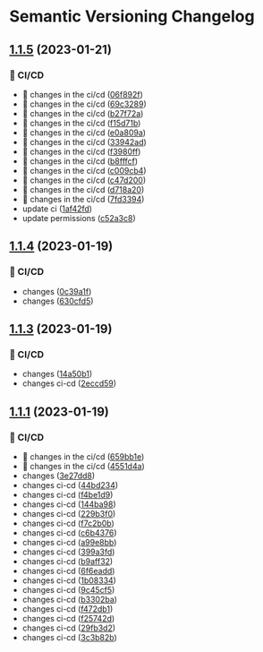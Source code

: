 # Semantic Versioning Changelog

## [1.1.5](https://github.com/mehdihadeli/ecommerce-microservices/compare/v1.1.4...v1.1.5) (2023-01-21)


### 👷 CI/CD

* 🎡 changes in the ci/cd ([06f892f](https://github.com/mehdihadeli/ecommerce-microservices/commit/06f892fd9d3f99eeab61f382ecfc4dedc9d6453d))
* 🎡 changes in the ci/cd ([69c3289](https://github.com/mehdihadeli/ecommerce-microservices/commit/69c328991e1c727d3409bf49f21360b48a08a5ef))
* 🎡 changes in the ci/cd ([b27f72a](https://github.com/mehdihadeli/ecommerce-microservices/commit/b27f72a42818951896e036ab251b3b01624cc053))
* 🎡 changes in the ci/cd ([f15d71b](https://github.com/mehdihadeli/ecommerce-microservices/commit/f15d71bd5ecd74adfeaa196f55b5f81b3e91d7f4))
* 🎡 changes in the ci/cd ([e0a809a](https://github.com/mehdihadeli/ecommerce-microservices/commit/e0a809a0d42a9b8ff533be3bc2f90d38346f9735))
* 🎡 changes in the ci/cd ([33942ad](https://github.com/mehdihadeli/ecommerce-microservices/commit/33942ad02245de3a81281f22a30f77fd1353aadc))
* 🎡 changes in the ci/cd ([f3980ff](https://github.com/mehdihadeli/ecommerce-microservices/commit/f3980ffc7832b3b7a356d88437a65c8a45c224c6))
* 🎡 changes in the ci/cd ([b8fffcf](https://github.com/mehdihadeli/ecommerce-microservices/commit/b8fffcfe0da4be2a96a2138b3f4767acba3876ac))
* 🎡 changes in the ci/cd ([c009cb4](https://github.com/mehdihadeli/ecommerce-microservices/commit/c009cb4182eaddcc6a00a223fd61da01d327b41b))
* 🎡 changes in the ci/cd ([c47d200](https://github.com/mehdihadeli/ecommerce-microservices/commit/c47d2005c2acedbd73fd0de7963c79888a627b47))
* 🎡 changes in the ci/cd ([d718a20](https://github.com/mehdihadeli/ecommerce-microservices/commit/d718a20dcfb4276869759d908ae0bc232c072d9e))
* 🎡 changes in the ci/cd ([7fd3394](https://github.com/mehdihadeli/ecommerce-microservices/commit/7fd3394be59a37013e2e7df5d06e699f58112500))
* update ci ([1af42fd](https://github.com/mehdihadeli/ecommerce-microservices/commit/1af42fdffd6103c454b79ecfa0051fda5e58f02d))
* update permissions ([c52a3c8](https://github.com/mehdihadeli/ecommerce-microservices/commit/c52a3c8be4293afc5b4ca9bf19906e7c87d22d59))

## [1.1.4](https://github.com/mehdihadeli/ecommerce-microservices/compare/v1.1.3...v1.1.4) (2023-01-19)


### 👷 CI/CD

* changes ([0c39a1f](https://github.com/mehdihadeli/ecommerce-microservices/commit/0c39a1fa2496e02a6f7b9e6af71d4c41e12e305b))
* changes ([630cfd5](https://github.com/mehdihadeli/ecommerce-microservices/commit/630cfd5a940035aebbda75e466a7849560fe04b4))

## [1.1.3](https://github.com/mehdihadeli/ecommerce-microservices/compare/v1.1.2...v1.1.3) (2023-01-19)


### 👷 CI/CD

* changes ([14a50b1](https://github.com/mehdihadeli/ecommerce-microservices/commit/14a50b13550b1d2f923480631ef7923d059771f6))
* changes ci-cd ([2eccd59](https://github.com/mehdihadeli/ecommerce-microservices/commit/2eccd59ba32a023d758582846f5972db965e4e9d))

## [1.1.1](https://github.com/mehdihadeli/ecommerce-microservices/compare/v1.1.0...v1.1.1) (2023-01-19)


### 👷 CI/CD

* 🎡 changes in the ci/cd ([659bb1e](https://github.com/mehdihadeli/ecommerce-microservices/commit/659bb1e821575b1ab263d9821cd182cfbc78ffb4))
* 🎡 changes in the ci/cd ([4551d4a](https://github.com/mehdihadeli/ecommerce-microservices/commit/4551d4aad25d0134a46ceb553fb6d2322761662b))
* changes ([3e27dd8](https://github.com/mehdihadeli/ecommerce-microservices/commit/3e27dd841efc3ca4757d759397d4b714a9e5af85))
* changes ci-cd ([44bd234](https://github.com/mehdihadeli/ecommerce-microservices/commit/44bd23432ef54695d401349e586740b9e07fe336))
* changes ci-cd ([f4be1d9](https://github.com/mehdihadeli/ecommerce-microservices/commit/f4be1d9718854e59018e45f228b8a93b0f07fdd7))
* changes ci-cd ([144ba98](https://github.com/mehdihadeli/ecommerce-microservices/commit/144ba98a29e3e207c80cb5295be605170188887a))
* changes ci-cd ([229b3f0](https://github.com/mehdihadeli/ecommerce-microservices/commit/229b3f01eb5a4e6cc2ea29a1bf8d013b6d6486c8))
* changes ci-cd ([f7c2b0b](https://github.com/mehdihadeli/ecommerce-microservices/commit/f7c2b0bfd8cfa2bfdc0b3b408f671108a79b34e1))
* changes ci-cd ([c6b4376](https://github.com/mehdihadeli/ecommerce-microservices/commit/c6b43760c675f37f354247e2e30c43e390ec3330))
* changes ci-cd ([a99e8bb](https://github.com/mehdihadeli/ecommerce-microservices/commit/a99e8bb65b6b85ae8516aecc2f2fd62a89f5ab19))
* changes ci-cd ([399a3fd](https://github.com/mehdihadeli/ecommerce-microservices/commit/399a3fd2693dd5219c08af4b28e2505969146650))
* changes ci-cd ([b9aff32](https://github.com/mehdihadeli/ecommerce-microservices/commit/b9aff3230e426c8d6d52e24ac832378acdd2b1c5))
* changes ci-cd ([6f6eadd](https://github.com/mehdihadeli/ecommerce-microservices/commit/6f6eaddb90e0ba42c544529ee457f9f7298cbd3b))
* changes ci-cd ([1b08334](https://github.com/mehdihadeli/ecommerce-microservices/commit/1b083342adfb1da6ebec76838106ceecffdc3fb4))
* changes ci-cd ([9c45cf5](https://github.com/mehdihadeli/ecommerce-microservices/commit/9c45cf5abf7df23375028818ea40b3f1f544f745))
* changes ci-cd ([b3302ba](https://github.com/mehdihadeli/ecommerce-microservices/commit/b3302ba4f1a860c342d60c7f13ba14dcb3bdf874))
* changes ci-cd ([f472db1](https://github.com/mehdihadeli/ecommerce-microservices/commit/f472db1eed937e3541288a5a837b57fda2388fe0))
* changes ci-cd ([f25742d](https://github.com/mehdihadeli/ecommerce-microservices/commit/f25742d34134b60ea43827b691158063d0e7217d))
* changes ci-cd ([29fb3d2](https://github.com/mehdihadeli/ecommerce-microservices/commit/29fb3d25f227be4737fabc3720329055aeab83f5))
* changes ci-cd ([3c3b82b](https://github.com/mehdihadeli/ecommerce-microservices/commit/3c3b82b5bf31b70c4497293b315e82185af802a1))
